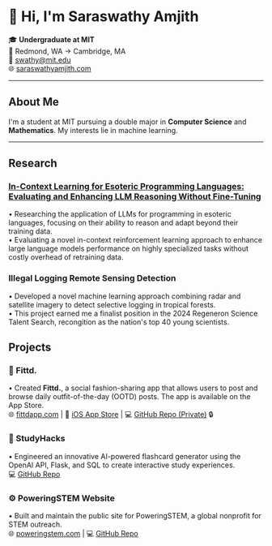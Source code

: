 # 👋 Hi, I'm Saraswathy Amjith

🎓 **Undergraduate at MIT**  
📍 Redmond, WA → Cambridge, MA  
📧 [swathy@mit.edu](mailto:swathy@mit.edu)  
🌐 [saraswathyamjith.com](http://saraswathyamjith.com)

---

## About Me

I'm a student at MIT pursuing a double major in **Computer Science** and **Mathematics**. My interests lie in machine learning. 

---

## Research

### [In-Context Learning for Esoteric Programming Languages: Evaluating and Enhancing LLM Reasoning Without Fine-Tuning](https://github.com/saraswathyamjith/In-Context-Learning-for-Esoteric-Programming-Languages)
• Researching the application of LLMs for programming in esoteric languages, focusing on their ability to reason and adapt beyond their training data. <br>
• Evaluating a novel in-context reinforcement learning approach to enhance large language models performance on highly specialized tasks without costly overhead of retraining data. <br>

### Illegal Logging Remote Sensing Detection
• Developed a novel machine learning approach combining radar and satellite imagery to detect selective logging in tropical forests. <br>
• This project earned me a finalist position in the 2024 Regeneron Science Talent Search, recongition as the nation's top 40 young scientists. 

## Projects

### 👗 Fittd.
• Created **Fittd.**, a social fashion-sharing app that allows users to post and browse daily outfit-of-the-day (OOTD) posts. The app is available on the App Store.  
🌐 [fittdapp.com](http://fittdapp.com) | 📱 [iOS App Store](https://apps.apple.com/us/app/fittd/id6504975404) | 💻 [GitHub Repo (Private)](https://github.com/saraswathyamjith/fittd) 🔒

### 🧠 StudyHacks
• Engineered an innovative AI-powered flashcard generator using the OpenAI API, Flask, and SQL to create interactive study experiences.  
💻 [GitHub Repo](https://github.com/saraswathyamjith/studyhacks)

### ⚙️ PoweringSTEM Website
• Built and maintain the public site for PoweringSTEM, a global nonprofit for STEM outreach.  
🌐 [poweringstem.com](http://poweringstem.com) | 💻 [GitHub Repo](https://github.com/saraswathyamjith/poweringstem-website)

